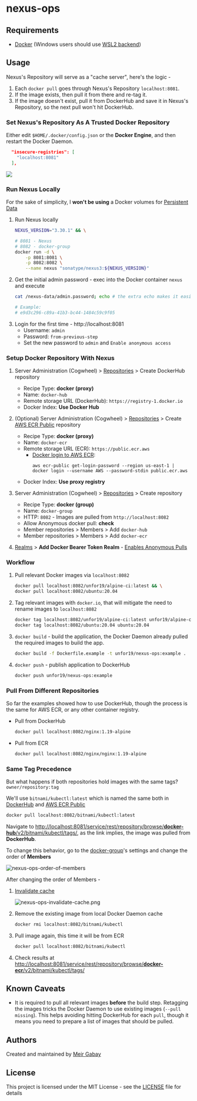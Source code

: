 # nexus-ops

## Requirements

- [Docker](https://docs.docker.com/get-docker/) (Windows users should use [WSL2 backend](https://docs.docker.com/docker-for-windows/wsl/))

## Usage

Nexus's Repository will serve as a "cache server", here's the logic -

1. Each `docker pull` goes through Nexus's Repository `localhost:8081`.
2. If the image exists, then pull it from there and re-tag it.
3. If the image doesn't exist, pull it from DockerHub and save it in Nexus's Repository, so the next pull won't hit DockerHub.

### Set Nexus's Repository As A Trusted Docker Repository

Either edit `$HOME/.docker/config.json` or the **Docker Engine**, and then restart the Docker Daemon.

```json
  "insecure-registries": [
    "localhost:8081"
  ],
```

![](nexus-ops-insecure-registries.png)

### Run Nexus Locally

For the sake of simplicity, I **won't be using** a Docker volumes for [Persistent Data](https://github.com/sonatype/docker-nexus3#user-content-persistent-data)

1. Run Nexus locally
    ```bash
    NEXUS_VERSION="3.30.1" && \

    # 8081 - Nexus
    # 8082 - docker-group
    docker run -d \
        -p 8081:8081 \
        -p 8082:8082 \
        --name nexus "sonatype/nexus3:${NEXUS_VERSION}"
    ```
2. Get the initial admin password - exec into the Docker container `nexus` and execute
   ```bash
   cat /nexus-data/admin.password; echo # the extra echo makes it easier to copy paste
   
   # Example:
   # e9d3c296-c89a-41b3-bc44-1484c59c9f05
   ```
3. Login for the first time - http://localhost:8081
   - Username: `admin`
   - Password: `from-previous-step`
   - Set the new password to `admin` and `Enable anonymous access`

### Setup Docker Repository With Nexus

1. Server Administration (Cogwheel) > [Repositories](http://localhost:8081/#admin/repository/repositories) > Create DockerHub repository

   - Recipe Type: **docker (proxy)**
   - Name: `docker-hub`
   - Remote storage URL (DockerHub): `https://registry-1.docker.io`
   - Docker Index: **Use Docker Hub**

1. (Optional) Server Administration (Cogwheel) > [Repositories](http://localhost:8081/#admin/repository/repositories) > Create [AWS ECR Public](https://gallery.ecr.aws/) repository
   - Recipe Type: **docker (proxy)**
   - Name: `docker-ecr`
   - Remote storage URL (ECR): `https://public.ecr.aws`
     - [Docker login to AWS ECR](https://docs.aws.amazon.com/AmazonECR/latest/public/public-registries.html):
       ```
       aws ecr-public get-login-password --region us-east-1 | docker login --username AWS --password-stdin public.ecr.aws
       ```
   - Docker Index: **Use proxy registry**   

2. Server Administration (Cogwheel) > [Repositories](http://localhost:8081/#admin/repository/repositories) > Create repository

   - Recipe Type: **docker (group)**
   - Name: `docker-group`
   - HTTP: `8082` - Images are pulled from `http://localhost:8082`
   - Allow Anonymous docker pull: **check**
   - Member repositories > Members > Add `docker-hub`
   - Member repositories > Members > Add `docker-ecr`

3. [Realms](http://localhost:8081/#admin/security/realms) > **Add Docker Bearer Token Realm** - [Enables Anonymous Pulls](https://help.sonatype.com/repomanager3/system-configuration/user-authentication#UserAuthentication-security-realms)


### Workflow

1. Pull relevant Docker images via `localhost:8082`
   ```bash
   docker pull localhost:8082/unfor19/alpine-ci:latest && \
   docker pull localhost:8082/ubuntu:20.04
   ```
2. Tag relevant images with `docker.io`, that will mitigate the need to rename images to `localhost:8082`
   ```bash
   docker tag localhost:8082/unfor19/alpine-ci:latest unfor19/alpine-ci:latest && \
   docker tag localhost:8082/ubuntu:20.04 ubuntu:20.04
   ```
3. `docker build` - build the application, the Docker Daemon already pulled the required images to build the app.
   ```bash
   docker build -f Dockerfile.example -t unfor19/nexus-ops:example .
   ```
5. `docker push` - publish application to DockerHub
   ```bash
   docker push unfor19/nexus-ops:example
   ```

### Pull From Different Repositories

So far the examples showed how to use DockerHub, though the process is the same for AWS ECR, or any other container registry.

- Pull from DockerHub

   ```bash 
   docker pull localhost:8082/nginx:1.19-alpine
   ```

- Pull from ECR
  ```bash
  docker pull localhost:8082/nginx/nginx:1.19-alpine
  ```

### Same Tag Precedence

But what happens if both repositories hold images with the same tags? `owner/repository:tag`

We'll use `bitnami/kubectl:latest` which is named the same both in [DockerHub](https://hub.docker.com/r/bitnami/kubectl/tags?page=1&ordering=last_updated&name=latest) and [AWS ECR Public](https://gallery.ecr.aws/bitnami/kubectl)
```bash
docker pull localhost:8082/bitnami/kubectl:latest
```

Navigate to [http://localhost:8081/service/rest/repository/browse/**docker-hub**/v2/bitnami/kubectl/tags/](http://localhost:8081/service/rest/repository/browse/docker-hub/v2/bitnami/kubectl/tags/), as the link implies, the image was pulled from **DockerHub**.

To change this behavior, go to the [docker-group](http://localhost:8081/#admin/repository/repositories:docker-group)'s settings and change the order of **Members**

![nexus-ops-order-of-members](image_link)

After changing the order of Members -
1. [Invalidate cache](http://localhost:8081/#admin/repository/repositories:docker-group)

   ![nexus-ops-invalidate-cache.png](image_link)
2. Remove the existing image from local Docker Daemon cache
   ```bash
   docker rmi localhost:8082/bitnami/kubectl
   ```
1. Pull image again, this time it will be from ECR
   ```bash
   docker pull localhost:8082/bitnami/kubectl
   ```
1. Check results at [http://localhost:8081/service/rest/repository/browse/**docker-ecr**/v2/bitnami/kubectl/tags/](http://localhost:8081/service/rest/repository/browse/docker-ecr/v2/bitnami/kubectl/tags/)

## Known Caveats

- It is required to pull all relevant images **before** the build step. Retagging the images tricks the Docker Daemon to use existing images (`--pull missing`). This helps avoiding hitting DockerHub for each `pull`, though it means you need to prepare a list of images that should be pulled.

## Authors

Created and maintained by [Meir Gabay](https://github.com/unfor19)

## License

This project is licensed under the MIT License - see the [LICENSE](https://github.com/unfor19/nexus-ops/blob/master/LICENSE) file for details
